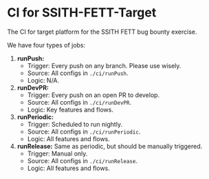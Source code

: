 # CI for SSITH-FETT-Target
The CI for target platform for the SSITH FETT bug bounty exercise.

We have four types of jobs:
1. **runPush:** 
    - Trigger: Every push on any branch. Please use wisely.
    - Source: All configs in `./ci/runPush`.
    - Logic: N/A.
2. **runDevPR:**   
    - Trigger: Every push on an open PR to develop.
    - Source: All configs in `./ci/runDevPR`.
    - Logic: Key features and flows.
3. **runPeriodic:** 
    - Trigger: Scheduled to run nightly.
    - Source: All configs in `./ci/runPeriodic`.
    - Logic: All features and flows.
4. **runRelease:** Same as periodic, but should be manually triggered.
    - Trigger: Manual only.
    - Source: All configs in `./ci/runRelease`.
    - Logic: All features and flows.